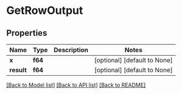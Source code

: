 # GetRowOutput

## Properties
Name | Type | Description | Notes
------------ | ------------- | ------------- | -------------
**x** | **f64** |  | [optional] [default to None]
**result** | **f64** |  | [optional] [default to None]

[[Back to Model list]](../README.md#documentation-for-models) [[Back to API list]](../README.md#documentation-for-api-endpoints) [[Back to README]](../README.md)


